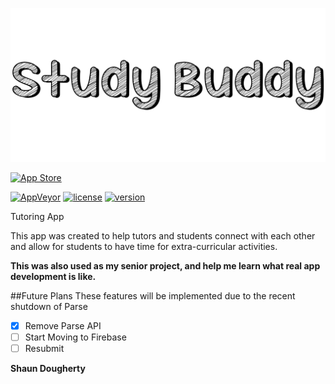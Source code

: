 ![Study Buddy](https://github.com/Shaunthehugo/Study-Buddy/blob/master/StudyBuddyTitle.png)

[![App Store](https://devimages.apple.com.edgekey.net/app-store/marketing/guidelines/images/badge-download-on-the-app-store.svg)](https://itunes.apple.com/us/app/study-buddy-messaging-app/id1112312221?ls=1&mt=8)

[![AppVeyor](https://img.shields.io/appveyor/ci/gruntjs/grunt.svg?style=flat-square)]()  [![license](https://img.shields.io/github/license/mashape/apistatus.svg?style=flat-square)]()  [![version](https://img.shields.io/badge/version-1.0-green.svg?style=flat-square)]()

Tutoring App

This app was created to help tutors and students connect with each other and allow for students to have time for extra-curricular activities.

**This was also used as my senior project, and help me learn what real app development is like.**

##Future Plans
These features will be implemented due to the recent shutdown of Parse

- [x] Remove Parse API
- [ ] Start Moving to Firebase
- [ ] Resubmit

**Shaun Dougherty**
